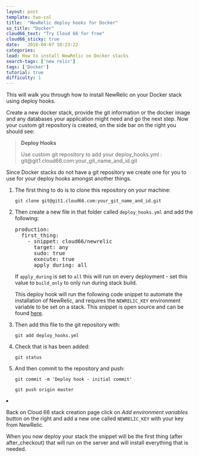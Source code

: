 ```yaml
---
layout: post
template: two-col
title:  "NewRelic deploy hooks for Docker"
so_title: "Docker"
cloud66_text: "Try Cloud 66 for free"
cloud66_sticky: true
date:   2016-04-07 10:23:22
categories:
lead: How to install NewRelic on Docker stacks
search-tags: ['new relic']
tags: ['Docker']
tutorial: true
difficulty: 1
---
```


This will walk you through how to install NewRelic on your Docker stack using deploy hooks.

Create a new docker stack, provide the git information or the docker image and any databases your application might need and go the next step. Now your custom git repository is created, on the side bar on the right you should see:

><p><b>Deploy Hooks</b></p>
>Use custom git repository to add your deploy_hooks.yml : git@git1.cloud66.com:your_git_name_and_id.git

Since Docker stacks do not have a git repository we create one for you to use for your deploy hooks amongst another things.

<ol class="article-list">
<li><p>The first thing to do is to clone this repository on your machine:</li></p>
<p><code>git clone git@git1.cloud66.com:your_git_name_and_id.git</code></p>

<li><p>Then create a new file in that folder called <code>deploy_hooks.yml</code> and add the following:</li></p>

<pre class="prettyprint">
production:
  first_thing:
    - snippet: cloud66/newrelic
      target: any
      sudo: true
      execute: true
      apply_during: all
</pre>

<p>If <code>apply_during</code> is set to <code>all</code> this will run on every deployment - set this value to <code>build_only</code> to only run during stack build.</p>

<p>This deploy hook will run the following code snippet to automate the installation of NewRelic, and requires the <code>NEWRELIC_KEY</code> environment variable to be set on a stack. This snippet is open source and can be found <a href="https://github.com/cloud66/snippets/blob/master/cloud66/newrelic">here</a>.</p>

<li><p>Then add this file to the git repository with:</li></p>
<p><code>git add deploy_hooks.yml</code></p>

<li><p>Check that is has been added:</li></p>
<p><code>git status</code></p>

<li><p>And then commit to the repository and push:</li></p>
<p><code>git commit -m 'Deploy hook - initial commit'</code></p>
<p><code>git push origin master</code></p>
</ol>

<li><p>Back on Cloud 66 stack creation page click on <i>Add environment variables</i> button on the right and add a new one called <code>NEWRELIC_KEY</code> with your key from NewRelic.</li></p>

<p>When you now deploy your stack the snippet will be the first thing (after after_checkout) that will run on the server and will install everything that is needed.</p>
